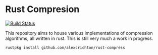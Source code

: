 # Rust Compresion

[![Build Status](https://travis-ci.org/alexcrichton/rs-splay.png?branch=master)](https://travis-ci.org/alexcrichton/rs-splay)

This repository aims to house various implementations of compression algorithms,
all written in rust. This is still very much a work in progress.

```
rustpkg install github.com/alexcrichton/rust-compress
```
